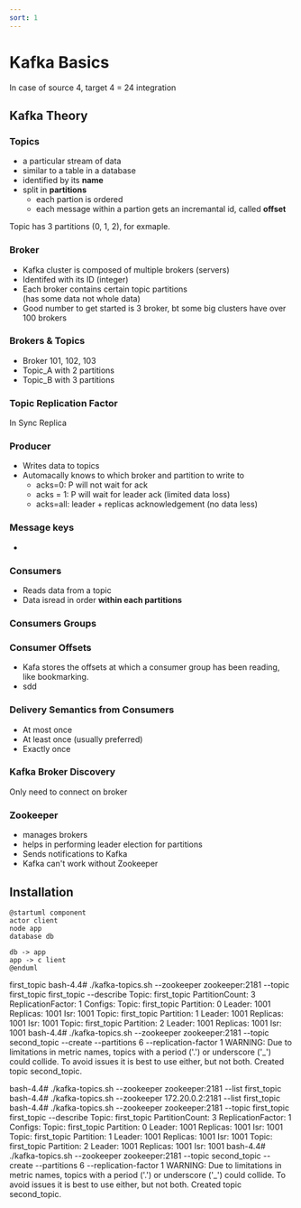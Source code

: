 ```yaml
---
sort: 1
---
```


# Kafka Basics

In case of source 4, target 4 = 24 integration 


## Kafka Theory

### Topics
* a particular stream of data
* similar to a table in a database
* identified by its **name**
* split in **partitions**
    * each partion is ordered
    * each message within a partion gets an incremantal id, called **offset**

 Topic has 3 partitions (0, 1, 2), for exmaple.


### Broker

* Kafka cluster is composed of multiple brokers (servers)
* Identifed with its ID (integer)
* Each broker contains certain topic partitions  
  (has some data not whole data)
* Good number to get started is 3 broker, bt some big clusters have over 100 brokers

### Brokers & Topics
* Broker 101, 102, 103
* Topic_A with 2 partitions
* Topic_B with 3 partitions

### Topic Replication Factor 

In Sync Replica

### Producer
* Writes data to topics
* Automacally knows to which broker and partition to write to
    * acks=0: P will not wait for ack
    * acks = 1: P will wait for leader ack (limited data loss)
    * acks=all: leader + replicas acknowledgement (no data less)

### Message keys
* 

### Consumers
* Reads data from a topic 
* Data isread in order **within each partitions** 

### Consumers Groups 

### Consumer Offsets
* Kafa stores the offsets at which a consumer group has been reading, like bookmarking.
* sdd

### Delivery Semantics from Consumers
* At most once
* At least once (usually preferred)
* Exactly once

### Kafka Broker Discovery
Only need to connect on broker


### Zookeeper
* manages brokers
* helps in performing leader election for partitions
* Sends notifications to Kafka 
* Kafka can't work without Zookeeper

## Installation


```plantuml
@startuml component
actor client
node app
database db

db -> app
app -> c lient
@enduml
```



first_topic
bash-4.4# ./kafka-topics.sh --zookeeper zookeeper:2181 --topic first_topic first_topic --describe
Topic: first_topic	PartitionCount: 3	ReplicationFactor: 1	Configs:
	Topic: first_topic	Partition: 0	Leader: 1001	Replicas: 1001	Isr: 1001
	Topic: first_topic	Partition: 1	Leader: 1001	Replicas: 1001	Isr: 1001
	Topic: first_topic	Partition: 2	Leader: 1001	Replicas: 1001	Isr: 1001
bash-4.4# ./kafka-topics.sh --zookeeper zookeeper:2181 --topic second_topic --create --partitions 6 --replication-factor 1
WARNING: Due to limitations in metric names, topics with a period ('.') or underscore ('_') could collide. To avoid issues it is best to use either, but not both.
Created topic second_topic.

bash-4.4# ./kafka-topics.sh --zookeeper zookeeper:2181 --list
first_topic
bash-4.4# ./kafka-topics.sh --zookeeper 172.20.0.2:2181 --list
first_topic
bash-4.4# ./kafka-topics.sh --zookeeper zookeeper:2181 --topic first_topic first_topic --describe
Topic: first_topic	PartitionCount: 3	ReplicationFactor: 1	Configs:
	Topic: first_topic	Partition: 0	Leader: 1001	Replicas: 1001	Isr: 1001
	Topic: first_topic	Partition: 1	Leader: 1001	Replicas: 1001	Isr: 1001
	Topic: first_topic	Partition: 2	Leader: 1001	Replicas: 1001	Isr: 1001
bash-4.4# ./kafka-topics.sh --zookeeper zookeeper:2181 --topic second_topic --create --partitions 6 --replication-factor 1
WARNING: Due to limitations in metric names, topics with a period ('.') or underscore ('_') could collide. To avoid issues it is best to use either, but not both.
Created topic second_topic.